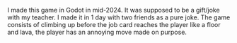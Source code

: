 I made this game in Godot in mid-2024.
It was supposed to be a gift/joke with my teacher.
I made it in 1 day with two friends as a pure joke.
The game consists of climbing up before the job card reaches the player like a floor and lava, the player has an annoying move made on purpose.
